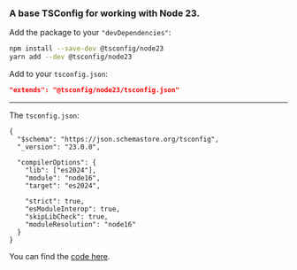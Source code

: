 ### A base TSConfig for working with Node 23.

Add the package to your `"devDependencies"`:

```sh
npm install --save-dev @tsconfig/node23
yarn add --dev @tsconfig/node23
```

Add to your `tsconfig.json`:

```json
"extends": "@tsconfig/node23/tsconfig.json"
```

---

The `tsconfig.json`: 

```jsonc
{
  "$schema": "https://json.schemastore.org/tsconfig",
  "_version": "23.0.0",

  "compilerOptions": {
    "lib": ["es2024"],
    "module": "node16",
    "target": "es2024",

    "strict": true,
    "esModuleInterop": true,
    "skipLibCheck": true,
    "moduleResolution": "node16"
  }
}

```

You can find the [code here](https://github.com/tsconfig/bases/blob/master/bases/node23.json).
